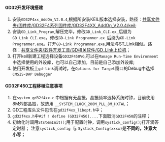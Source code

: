 #### GD32开发环境搭建
1. 安装`GD32F4xx_AddOn_V2.0.4`,根据所安装KEIL版本选择安装，路径：[共享文件夹/固件库/GD32F4系列固件库/GD32F4XX_AddOn_V2.0.4/keil](https://pan.baidu.com/s/1nuifedz#list/path=%2F%E5%85%B1%E4%BA%AB%E6%96%87%E4%BB%B6%E5%A4%B9%2F%E5%9B%BA%E4%BB%B6%E5%BA%93%2FGD32F4%E7%B3%BB%E5%88%97%E5%9B%BA%E4%BB%B6%E5%BA%93); 
2. 安装`GD_Link_Program`,解压完毕，修改`GD_Link_CLI.ex_`后缀为`GD_Link_CLI.exe`。修改`GD-Link Programmer.ex_`后缀为`GD-Link Programmer.exe`。打开`GD-Link Programmer.exe`,用法与ST_Link相似。路径：[共享文件夹/软件开发工具/GD相关软件/GD_Link上位机](https://pan.baidu.com/s/1nuifedz#list/path=%2F%E5%85%B1%E4%BA%AB%E6%96%87%E4%BB%B6%E5%A4%B9%2F%E8%BD%AF%E4%BB%B6%E5%BC%80%E5%8F%91%E5%B7%A5%E5%85%B7%2FGD%E7%9B%B8%E5%85%B3%E8%BD%AF%E4%BB%B6%2FGD_Link%E4%B8%8A%E4%BD%8D%E6%9C%BA&parentPath=%2F)；
3. 打开keil新建工程选择设备`GD32F450VG`,可以在`Manage Run-Time Environment`中选择使用的外设库，也可以自己添加，目前是自己添加外设库;
4. 使用开发板上`gd-link`调试时，在`Options for Target`窗口的Debug中选择`CMSIS-DAP Debugger`

#### GD32F450工程移植注意事项

1. 在`system_gd32f4xx.c` 中根据有无晶振，晶振频率选择系统时钟，目前使用8M外部晶振，故选用 `__SYSTEM_CLOCK_200M_PLL_8M_HXTAL`； 
2. GD工程库头文件包含在`gd32f4xx_libopt.h`中；
3. `gd32f4xx.h`中`#if ! define (GD32F450)....`下面取消`GD32F450`的注释；
4. 初始化时调用`StstemInit()`;用于配置时钟，调用`systick_config()`;打开滴答定时器； 注意`systick_config `与 `Systick_Config(xxxx)`是**不同的，注意大小写**；



